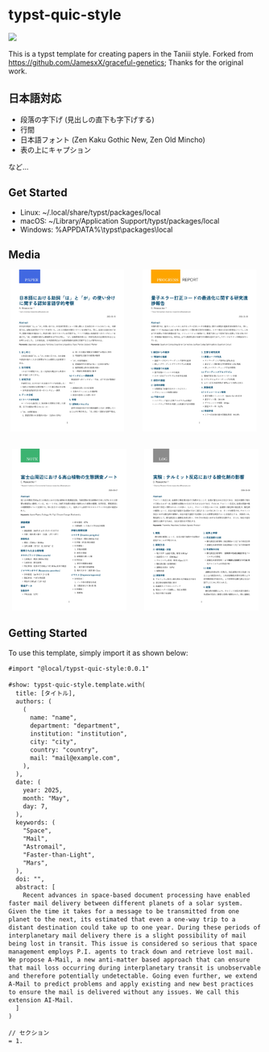 # typst-quic-style

![](thumbnails/typst-quic-style-design.png)

This is a typst template for creating papers in the Taniii style. Forked from https://github.com/JamesxX/graceful-genetics; Thanks for the original work.

## 日本語対応

- 段落の字下げ (見出しの直下も字下げする)
- 行間
- 日本語フォント (Zen Kaku Gothic New, Zen Old Mincho)
- 表の上にキャプション

など...

## Get Started

- Linux: ~/.local/share/typst/packages/local
- macOS: ~/Library/Application Support/typst/packages/local
- Windows: %APPDATA%\typst\packages\local

## Media

<p align="center">
  <img alt="paper" src="./thumbnails/paper.jpg" width="45%">
&nbsp; &nbsp; &nbsp; &nbsp;
  <img alt="progress report" src="./thumbnails/progress_report.jpg" width="45%">
&nbsp; &nbsp; &nbsp; &nbsp;
</p>

<p align="center">
  <img alt="note" src="./thumbnails/note.jpg" width="45%">
&nbsp; &nbsp; &nbsp; &nbsp;
  <img alt="log" src="./thumbnails/log.jpg" width="45%">
</p>

## Getting Started

To use this template, simply import it as shown below:

```typ
#import "@local/typst-quic-style:0.0.1"

#show: typst-quic-style.template.with(
  title: [タイトル],
  authors: (
    (
      name: "name",
      department: "department",
      institution: "institution",
      city: "city",
      country: "country",
      mail: "mail@example.com",
    ),
  ),
  date: (
    year: 2025,
    month: "May",
    day: 7,
  ),
  keywords: (
    "Space",
    "Mail",
    "Astromail",
    "Faster-than-Light",
    "Mars",
  ),
  doi: "",
  abstract: [
    Recent advances in space-based document processing have enabled faster mail delivery between different planets of a solar system. Given the time it takes for a message to be transmitted from one planet to the next, its estimated that even a one-way trip to a distant destination could take up to one year. During these periods of interplanetary mail delivery there is a slight possibility of mail being lost in transit. This issue is considered so serious that space management employs P.I. agents to track down and retrieve lost mail. We propose A-Mail, a new anti-matter based approach that can ensure that mail loss occurring during interplanetary transit is unobservable and therefore potentially undetectable. Going even further, we extend A-Mail to predict problems and apply existing and new best practices to ensure the mail is delivered without any issues. We call this extension AI-Mail.
  ]
)

// セクション
= 1.
```
